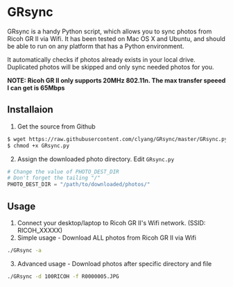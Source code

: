 # GRsync
GRsync is a handy Python script, which allows you to sync photos from Ricoh GR II via Wifi. It has been tested on Mac OS X and Ubuntu, and should be able to run on any platform that has a Python environment.

It automatically checks if photos already exists in your local drive. Duplicated photos will be skipped and only sync needed photos for you.

**NOTE: Ricoh GR II only supports 20MHz 802.11n. The max transfer speeed I can get is 65Mbps**

## Installaion
1. Get the source from Github
 
```bash
$ wget https://raw.githubusercontent.com/clyang/GRsync/master/GRsync.py
$ chmod +x GRsync.py
```

2. Assign the downloaded photo directory. Edit `GRsync.py`
 
```python
# Change the value of PHOTO_DEST_DIR
# Don't forget the tailing "/"
PHOTO_DEST_DIR = "/path/to/downloaded/photos/"
```

## Usage
1. Connect your desktop/laptop to Ricoh GR II's Wifi network. (SSID: RICOH_XXXXX)
2. Simple usage - Download ALL photos from Ricoh GR II via Wifi

```bash
./GRsync -a
```

3. Advanced usage - Download photos after specific directory and file

```bash
./GRsync -d 100RICOH -f R0000005.JPG
```
